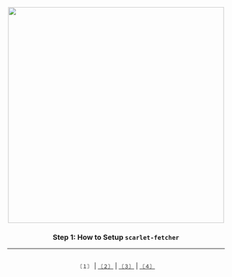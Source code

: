 <div align="center">
  <img width="500" src="https://github.com/nexus-labs-ltd/scarlet-fetcher/blob/main/assets/banner_style.png?raw=true"/>
  
  <h3>Step 1: How to Setup <code>scarlet-fetcher</code></h2><hr>
</div>
<div>
</div>

<div align="center">
  </br><code>〘１〙</code> | <code><a href="">〘２〙</a></code> | <code><a href="">〘３〙</a></code> | <code><a href="">〘４〙</a></code>
</div>
